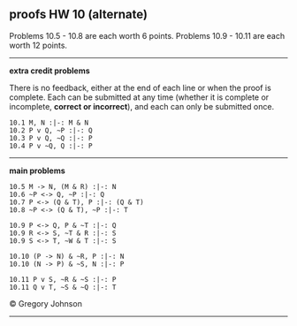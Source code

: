 ## proofs HW 10 (alternate)

Problems 10.5 - 10.8 are each worth 6 points. Problems 10.9 - 10.11 are each worth 12 points. 

---

**extra credit problems**

There is no feedback, either at the end of each line or when the proof is complete. Each can be submitted at any time (whether it is complete or incomplete, **correct or incorrect**), and each can only be submitted once.

~~~{.ProofChecker .JohnsonSL options="fonts tabindent render exam" guides="fitch" feedback="none" points="1" late-credit="1"}
10.1 M, N :|-: M & N
10.2 P v Q, ~P :|-: Q 
10.3 P v Q, ~Q :|-: P
10.4 P v ~Q, Q :|-: P 
~~~

---

**main problems** 

~~~{.ProofChecker .JohnsonSL options="fonts tabindent render" guides="fitch" points="6" late-credit="6"}
10.5 M -> N, (M & R) :|-: N
10.6 ~P <-> Q, ~P :|-: Q 
10.7 P <-> (Q & T), P :|-: (Q & T)
10.8 ~P <-> (Q & T), ~P :|-: T
~~~

~~~{.ProofChecker .JohnsonSL options="fonts tabindent render" guides="fitch" points="12" late-credit="12"}
10.9 P <-> Q, P & ~T :|-: Q
10.9 R <-> S, ~T & R :|-: S
10.9 S <-> T, ~W & T :|-: S

10.10 (P -> N) & ~R, P :|-: N
10.10 (N -> P) & ~S, N :|-: P

10.11 P v S, ~R & ~S :|-: P
10.11 Q v T, ~S & ~Q :|-: T
~~~

<p>&copy; <script>document.write(new Date().getFullYear())</script> Gregory Johnson</p>

---

